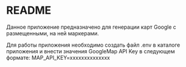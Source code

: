 # README

Данное приложение предназначено для
генерации карт Google c размещенными, 
на ней маркерами.

Для работы приложения необходимо создать 
файл .env в каталоге приложения и внести 
значения GoogleMap API Key в следующем формате: 
MAP_API_KEY=xxxxxxxxxxxxxx

